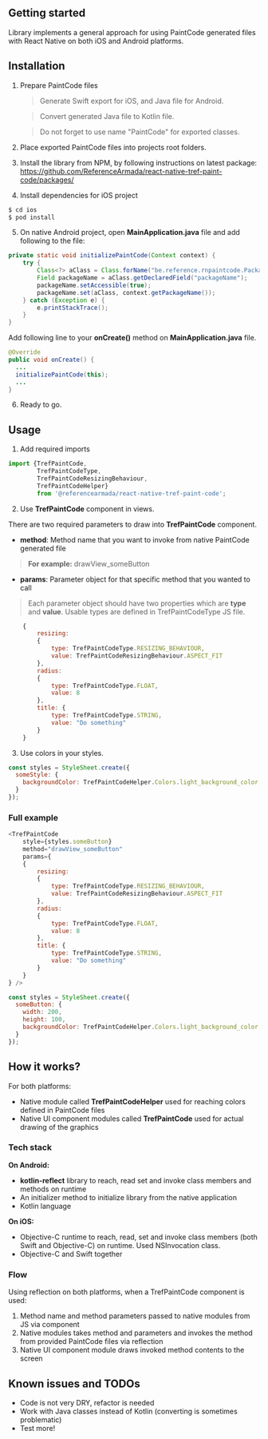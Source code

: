 ## Getting started

Library implements a general approach for using PaintCode generated files with React Native on both iOS and Android platforms.

## Installation
1. Prepare PaintCode files
   > Generate Swift export for iOS, and Java file for Android.
   
   > Convert generated Java file to Kotlin file.

   > Do not forget to use name "PaintCode" for exported classes.

2. Place exported PaintCode files into projects root folders.

3. Install the library from NPM, by following instructions on latest package:
   https://github.com/ReferenceArmada/react-native-tref-paint-code/packages/

4. Install dependencies for iOS project

```sh
$ cd ios
$ pod install
```

5. On native Android project, open **MainApplication.java** file and add following to the file:

```java
private static void initializePaintCode(Context context) {
    try {
        Class<?> aClass = Class.forName("be.reference.rnpaintcode.PackageUtil");
        Field packageName = aClass.getDeclaredField("packageName");
        packageName.setAccessible(true);
        packageName.set(aClass, context.getPackageName());
    } catch (Exception e) {
        e.printStackTrace();
    }
}
```

Add following line to your **onCreate()** method on **MainApplication.java** file.

```java
@Override
public void onCreate() {
  ...    
  initializePaintCode(this);
  ...
}
```

6. Ready to go.


## Usage
1. Add required imports

```javascript
import {TrefPaintCode,
        TrefPaintCodeType,
        TrefPaintCodeResizingBehaviour,
        TrefPaintCodeHelper}
        from '@referencearmada/react-native-tref-paint-code';
```

2. Use **TrefPaintCode** component in views.

There are two required parameters to draw into **TrefPaintCode** component.

- **method**: Method name that you want to invoke from native PaintCode generated file

> **For example:** drawView_someButton

- **params**: Parameter object for that specific method that you wanted to call

> Each parameter object should have two properties which are **type** and **value**. Usable types are defined in TrefPaintCodeType JS file.

```javascript
    {
        resizing:
        {
            type: TrefPaintCodeType.RESIZING_BEHAVIOUR,
            value: TrefPaintCodeResizingBehaviour.ASPECT_FIT
        },
        radius:
        {
            type: TrefPaintCodeType.FLOAT,
            value: 8
        },
        title: {
            type: TrefPaintCodeType.STRING,
            value: "Do something"
        }
    }
```

3. Use colors in your styles.

```javascript
const styles = StyleSheet.create({
  someStyle: {
    backgroundColor: TrefPaintCodeHelper.Colors.light_background_color
  }
});
```

### Full example

```javascript
<TrefPaintCode
    style={styles.someButton}
    method="drawView_someButton"
    params={
    {
        resizing:
        {
            type: TrefPaintCodeType.RESIZING_BEHAVIOUR,
            value: TrefPaintCodeResizingBehaviour.ASPECT_FIT
        },
        radius:
        {
            type: TrefPaintCodeType.FLOAT,
            value: 8
        },
        title: {
            type: TrefPaintCodeType.STRING,
            value: "Do something"
        }
    }
} />

const styles = StyleSheet.create({
  someButton: {
    width: 200,
    height: 100,      
    backgroundColor: TrefPaintCodeHelper.Colors.light_background_color
  }
});
```

## How it works?
For both platforms:
- Native module called **TrefPaintCodeHelper** used for reaching colors defined in PaintCode files
- Native UI component modules called **TrefPaintCode** used for actual drawing of the graphics

### **Tech stack**

**On Android:**

- **kotlin-reflect** library to reach, read set and invoke class members and methods on runtime
- An initializer method to initialize library from the native application
- Kotlin language

**On iOS:**

- Objective-C runtime to reach, read, set and invoke class members (both Swift and Objective-C) on runtime. Used NSInvocation class.
- Objective-C and Swift together

### **Flow**

Using reflection on both platforms, when a TrefPaintCode component is used:

1. Method name and method parameters passed to native modules from JS via component
2. Native modules takes method and parameters and invokes the method from provided PaintCode files via reflection
3. Native UI component module draws invoked method contents to the screen

## Known issues and TODOs
- Code is not very DRY, refactor is needed
- Work with Java classes instead of Kotlin (converting is sometimes problematic)
- Test more!
